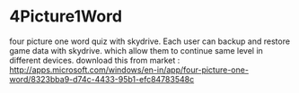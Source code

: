 4Picture1Word
=============

four picture one word quiz with skydrive. Each user can backup and restore game data with skydrive. which allow them to continue same level in different devices.
download this from market :
http://apps.microsoft.com/windows/en-in/app/four-picture-one-word/8323bba9-d74c-4433-95b1-efc84783548c

